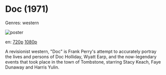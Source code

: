 # Doc (1971)

Genres: western

![poster](http://image.tmdb.org/t/p/w500/qamM3rCOnIFCX9T6Bnp2kIzM3H6.jpg)

en:
  [720p](magnet:?xt=urn:btih:1CC5AA57EC2BD541BB121DB011A7FC9A8503B2AC&tr=udp://glotorrents.pw:6969/announce&tr=udp://tracker.opentrackr.org:1337/announce&tr=udp://torrent.gresille.org:80/announce&tr=udp://tracker.openbittorrent.com:80&tr=udp://tracker.coppersurfer.tk:6969&tr=udp://tracker.leechers-paradise.org:6969&tr=udp://p4p.arenabg.ch:1337&tr=udp://tracker.internetwarriors.net:1337)
  [1080p](magnet:?xt=urn:btih:986E15F13AB8495D468A370BCB122B31C72C408F&tr=udp://glotorrents.pw:6969/announce&tr=udp://tracker.opentrackr.org:1337/announce&tr=udp://torrent.gresille.org:80/announce&tr=udp://tracker.openbittorrent.com:80&tr=udp://tracker.coppersurfer.tk:6969&tr=udp://tracker.leechers-paradise.org:6969&tr=udp://p4p.arenabg.ch:1337&tr=udp://tracker.internetwarriors.net:1337)
  


A revisionist western, "Doc" is Frank Perry's attempt to accurately portray the lives and persons of Doc Holliday, Wyatt Earp, and the now-legendary events that took place in the town of Tombstone, starring Stacy Keach, Faye Dunaway and Harris Yulin.